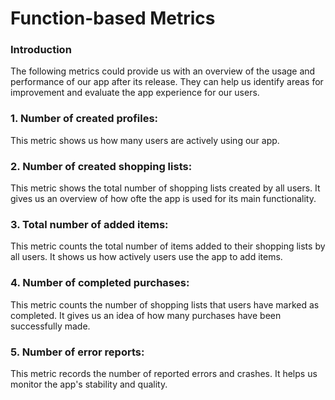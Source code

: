 # Function-based Metrics

### Introduction 

The following metrics could provide us with an overview of the usage and performance of our app after its release. They can help us identify areas for improvement and evaluate the app experience for our users.


### 1. Number of created profiles:

This metric shows us how many users are actively using our app.

### 2. Number of created shopping lists:

This metric shows the total number of shopping lists created by all users. It gives us an overview of how ofte the app is used for its main functionality.


### 3. Total number of added items:

This metric counts the total number of items added to their shopping lists by all users. It shows us how actively users use the app to add items.


### 4. Number of completed purchases:

This metric counts the number of shopping lists that users have marked as completed. It gives us an idea of how many purchases have been successfully made.


### 5. Number of error reports:

This metric records the number of reported errors and crashes. It helps us monitor the app's stability and quality.


